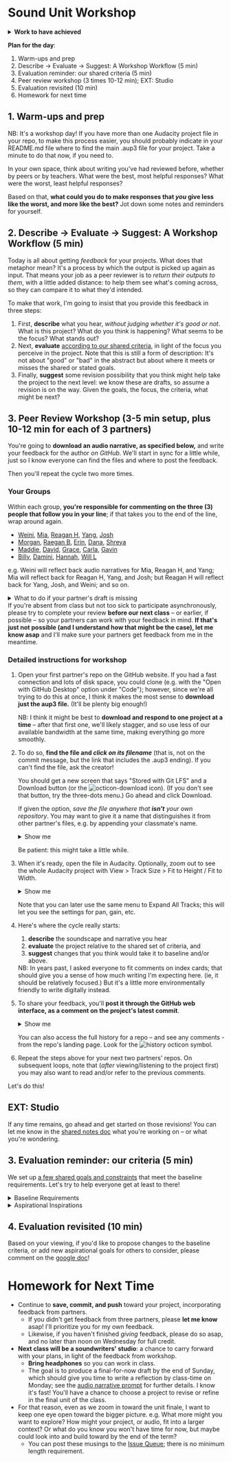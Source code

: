 
# Sound Unit Workshop

<section class="prereqs">
    <details><summary><strong>Work to have achieved</strong></summary>
        <ul>
            <li>a solid attempt at a complete audio narrative, ideally meeting <a href="https://github.com/benmiller314/audio-narrative-{{site.course.slugterm}}?tab=readme-ov-file#generative-constraints">baseline criteria</a>. Rough edges are still welcome.</li>
        </ul>
    </details>
</section>

**Plan for the day**:

1. Warm-ups and prep
2. Describe -> Evaluate -> Suggest: A Workshop Workflow (5 min)
3. Evaluation reminder: our shared criteria (5 min)
4. Peer review workshop (3 times 10-12 min); EXT: Studio
5. Evaluation revisited (10 min)
6. Homework for next time

## 1. Warm-ups and prep

<div class="alert alert-warning">
NB: It's a workshop day! If you have more than one Audacity project file in your repo, to make this process easier, you should probably indicate in your README.md file where to find the main .aup3 file for your project. Take a minute to do that now, if you need to.
</div>

In your own space, think about writing you've had reviewed before, whether by peers or by teachers. What were the best, most helpful responses? What were the worst, least helpful responses?

Based on that, **what could you do to make responses that _you_ give less like the worst, and more like the best?** Jot down some notes and reminders for yourself.

<!-- A lot of peer review fails because it falls to one of two extremes: noncommittal nods, or non-stop nitpicking. Neither really takes advantage of the output we have in front of us. Describe/Evaluate/Suggest helps avoid some of the potential pitfalls of peer review. -->


## 2. Describe -> Evaluate -> Suggest: A Workshop Workflow (5 min)

Today is all about getting _feedback_ for your projects. What does that metaphor mean? It's a process by which the output is picked up again as input. That means your job as a peer reviewer is to _return their outputs to them_, with a little added distance: to help them see what's coming across, so they can compare it to what they'd intended. <!-- A lot of times as writers, including as soundwriters, we don't even know if our audience is getting the main point we want to get across. This is a way of finding out. -->


To make that work, I'm going to insist that you provide this feedback in three steps:
<div class="alert alert-info">
    <ol>
        <li> First, <strong>describe</strong> what you hear, <em>without judging whether it's good or not</em>. What is this project? What do you think is happening? What seems to be the focus? What stands out? </li>
        <li>Next, <strong>evaluate</strong> <a href="https://github.com/benmiller314/audio-narrative-{{site.course.slugterm}}?tab=readme-ov-file#generative-constraints">according to our shared criteria</a>, in light of the focus you perceive in the project. Note that this is still a form of description: It's not about "good" or "bad" in the abstract but about where it meets or misses the shared or stated goals.</li>
        <li>Finally, <strong>suggest</strong> some revision possibility that you think might help take the project to the next level: we know these are drafts, so assume a revision is on the way. Given the goals, the focus, the criteria, what might be next? <!-- Pose your comments as a suggestion, not a command: and interpret comments you receive as suggestions, not commands. --></li>
    </ol>
</div>


## 3. Peer Review Workshop (3-5 min setup, plus 10-12 min for each of 3 partners)

You're going to **download an audio narrative, as specified below,** and write your feedback for the author _on GitHub_. We'll start in sync for a little while, just so I know everyone can find the files and where to post the feedback.

Then you'll repeat the cycle two more times.

### Your Groups

Within each group, **you're responsible for commenting on the three (3) people that follow you in your line**; if that takes you to the end of the line, wrap around again.

* <a href='https://github.com/wex59/audio-narrative-2025spring'>Weini</a>, <a href='https://github.com/mschnelk/audio-narrative-2025spring'>Mia</a>, <a href='https://github.com/reagan-h6/audio-narrative-2025spring'>Reagan H</a>, <a href='https://github.com/2004Moonlove/audio-narrative-2025spring'>Yang</a>, <a href='https://github.com/JoshKrym/audio-narrative-2025spring'>Josh</a>
* <a href='https://github.com/morganfilar/audio-narrative-2025spring'>Morgan</a>, <a href='https://github.com/raeganbest/audio-narrative-2025spring'>Raegan B</a>, <a href='https://github.com/erinkelly25/audio-narrative-2025spring'>Erin</a>, <a href='https://github.com/DAB367/audio-narrative-2025spring'>Dana</a>, <a href='https://github.com/src141/audio-narrative-2025spring'>Shreya</a>
* <a href='https://github.com/mconley25/audio-narrative-2025spring'>Maddie</a>, <a href='https://github.com/davidaltman920/audio-narrative-2025spring'>David</a>, <a href='https://github.com/longworthgrace23/audio-narrative-2025spring'>Grace</a>, <a href='https://github.com/Cferzoco/audio-narrative-2025spring'>Carla</a>, <a href='https://github.com/gavin-abramowitz/audio-narrative-2025spring'>Gavin</a>
* <a href='https://github.com/WLD10/audio-narrative-2025spring'>Billy</a>, <a href='https://github.com/daminidwivedi/audio-narrative-2025spring'>Damini</a>, <a href='https://github.com/hanbos09/audio-narrative-2025spring'>Hannah</a>, <a href='https://github.com/wills-projects/audio-narrative-2025spring'>Will L</a>

e.g. Weini will reflect back audio narratives for Mia, Reagan H, and Yang; Mia will reflect back for Reagan H, Yang, and Josh; but Reagan H will reflect back for Yang, Josh, and Weini; and so on.

<details><summary>What to do if your partner's draft is missing</summary>
    <ul>
        <li>If one of your partners hasn't turned in a draft, first check with them to see if they need help getting their files onto GitHub.</li>
        <li>If they're not yet ready to post, skip to the next person in your row.</li>
        <li>If by skipping you've wrapped all the way around, but you've left at least one comment, you can reclaim the rest of the time for studio.</li>
        <li>If you've wrapped all the way around and still don't have even a single a draft to respond to, jump down to the next row so you can give at least one comment today. It's to your benefit, too!</li>
    </ul>
</details>

<aside class="alert alert-white">
If you're absent from class but not too sick to participate asynchronously, please try to complete your review <strong>before our next class</strong> – or earlier, if possible – so your partners can work with your feedback in mind. <strong>If that's just not possible (and I understand how that might be the case), let me know asap</strong> and I'll make sure your partners get feedback from me in the meantime. <!-- Saturday morning would be the latest when it might still be helpful, so that's the official async deadline; just confirm that you've pulled the latest version whenever you start. -->
</aside>



### Detailed instructions for workshop

<ol>
    <li>
        <p>Open your first partner's repo on the GitHub website. If you had a fast connection and lots of disk space, you could clone (e.g. with the "Open with GitHub Desktop" option under "Code"); however, since we're all trying to do this at once, I think it makes the most sense to <strong>download just the aup3 file.</strong> (It'll be plenty big enough!)</p>
        <div class="alert alert-warning">NB: I think it might be best to <strong>download and respond to one project at a time</strong> – after that first one, we'll likely stagger, and so use less of our available bandwidth at the same time, making everything go more smoothly.</div>
    </li>
    <li>
        <p>To do so, <strong>find the file and <em>click on its filename</em></strong> (that is, not on the commit message, but the link that includes the .aup3 ending). If you can't find the file, ask the creator!</p>
        <p>You should get a new screen that says "Stored with Git LFS" and a Download button (or the <img src="https://icongr.am/octicons/download.svg?size=16&color=currentColor" alt="octicon-download"> icon). (If you don't see that button, try the three-dots menu.) Go ahead and click Download.</p>
        <p>If given the option, <em>save the file anywhere that <strong>isn't</strong> your own repository</em>. You may want to give it a name that distinguishes it from other partner's files, e.g. by appending your classmate's name.</p>
        <details><summary>Show me</summary>
            <figure role="figure">
                <img src="../assets/img/github--download-one-file.gif" alt="screencast of downloading a single file"/>
                <figcaption>To download a single file from GitHub, click on that file's name. <em>GIF made with <a href="https://www.cockos.com/licecap/">LICEcap</a></em>.</figcaption>
            </figure>
        </details>
        <p>Be patient: this might take a little while.</p>
    </li>
    <li>
        <p>When it's ready, open the file in Audacity. Optionally, zoom out to see the whole Audacity project with View > Track Size > Fit to Height / Fit to Width.</p>
        <details><summary>Show me</summary>
            <figure role="figure">
                <img src="../assets/img/audacity--fit-to-height-and-width.png" alt="Audacity's View menu, with Track Size options highlighted">
                <figcaption>View menu options. Keyboard shortcuts can adjust track sizes as well.</figcaption>
            </figure>
        </details>
        <p>Note that you can later use the same menu to Expand All Tracks; this will let you see the settings for pan, gain, etc.</p>
    </li>
    <li><p>Here's where the cycle really starts:</p>
        <ol>
            <li><strong>describe</strong> the soundscape and narrative you hear</li>
            <li><strong>evaluate</strong> the project relative to the shared set of criteria, and</li>
            <li><strong>suggest</strong> changes that you think would take it to baseline and/or above.</li>
        </ol>
        <aside class="alert alert-info">NB: In years past, I asked everyone to fit comments on index cards; that should give you a sense of how much writing I'm expecting here. (ie, it should be relatively focused.) But it's a little more environmentally friendly to write digitally instead.</aside>
    </li>
    <li>
        <p>To share your feedback, you'll <strong>post it through the GitHub web interface, as a comment on the project's latest commit</strong>. </p>
        <details><summary>Show me</summary>
            <p>If you still have the .aup3 file page open, look for a hyperlinked jumble of 7 letters and numbers near a timestamp and a clock symbol; it's usually straight up from the download button. Clicking there should show you the diffs – i.e. what's changed in this commit. Scroll to the bottom, and you'll see a comment box very similar to what you've used on the Issue Queue. Leave your describe/evaluate/suggest notes there!</p>
            <figure role="figure">
                <img src="../assets/img/workshop--where-to-leave-comments.gif" alt="screencast: finding the latest commit for a file"/>
                <figcaption>You can leave comments on any particular commit using the GitHub website. <em>GIF made with <a href="https://www.cockos.com/licecap/">LICEcap</a></em>.
                </figcaption>
            </figure>
        </details>
        <p>You can also access the full history for a repo – and see any comments - from the repo's landing page. Look for the <img src="https://icongr.am/octicons/history.svg?size=16&color=currentColor" alt="history octicon"> symbol.</p>
    </li>
    <li>Repeat the steps above for your next two partners' repos. On subsequent loops, note that (<em>after</em> viewing/listening to the project first) you may also want to read and/or refer to the previous comments.</li>
</ol>

<div class="alert alert-success">
Let's do this!
</div>


## EXT: Studio
If any time remains, go ahead and get started on those revisions! You can let me know in the [shared notes doc](https://bit.ly/cdm{{site.course.slugterm}}-notes) what you're working on – or what you're wondering.


## 3. Evaluation reminder: our criteria (5 min)
We set up [a few shared goals and constraints](https://bit.ly/cdm{{site.course.slugterm}}-notes) that meet the baseline requirements. Let's try to help everyone get at least to there!

<details><summary><a title="as of Wed 2025-01-29">Baseline Requirements</a></summary>
    <p>For a minimum grade of B, all projects for this unit <em>must</em>...</p>
    <ul>
        <li>Play for 1:30-4 minutes</li>
        <li>Have something happen or change during the piece (e.g. a shift in location, a discrete event)</li>
        <li>Contain at least one sound originally recorded by you</li>
        <li>Contain at least one sound not recorded by you, but which you have permission (e.g. Creative Commons license, fair use, etc) to use</li>
        <li>List and credit file sources used, including your means of establishing permission</li>
        <li>Have three layers (tracks) of sound overlapping at least once in the file</li>
        <li>Meet deadlines and requirements from the chart below (see: citation, reflection, project title in README)</li>
        <li>Export a playable ("rendered") .mp3 file</li>
    </ul>
</details>

<details><summary><a title="as of Wed 2025-01-29">Aspirational Inspirations</a></summary>
    <p>To target (but not guarantee) a grade above a B, the best projects for this unit <em>may</em>...</p>
    <ul>
        <li>Use relative volume and other effects to signal distance</li>
        <li>Use left/right pan and low/high pass filters to create a sense of (locations in) space</li>
        <li>Have a clear organizational scheme you can articulate in your reflection
        <ul dir="auto">
        <li>e.g. Seamlessly blend clips from disparate sources</li>
        <li>e.g. Use sharp cuts to signal scene changes</li>
        <li>e.g. Have an emotional or intellectual arc reflected in background music</li>
        <li>etc.</li>
        </ul>
        </li>
        <li>Show evidence (e.g. from workshop feedback) that audience interpretation matches what you intended</li>
        <li>Use Audacity effects or tools that are new to you</li>
        <li>Write clear commit messages that signal your process and progress</li>
        <li>Include a text transcript of your audio file for accessibility and improved search</li>
        </ul>
</details>


## 4. Evaluation revisited (10 min)
Based on your viewing, if you'd like to propose changes to the baseline criteria, or add new aspirational goals for others to consider, please comment on the [google doc](https://bit.ly/cdm{{site.course.slugterm}}-notes#heading=h.a7m7rjwmokeg)!


# Homework for Next Time

* Continue to **save, commit, and push** toward your project, incorporating feedback from partners.
    - If you didn't get feedback from three partners, please **let me know** asap! I'll prioritize you for my own feedback.
    - Likewise, if you haven't finished *giving* feedback, please do so asap, and no later than noon on Wednesday for full credit.
* **Next class will be a soundwriters' studio**: a chance to carry forward with your plans, in light of the feedback from workshop.
    - **Bring headphones** so you can work in class.
    - The goal is to produce a final-for-now draft by the end of Sunday, which should give you time to write a reflection by class-time on Monday; see the [audio narrative prompt](https://github.com/benmiller314/audio-narrative-{{site.course.slugterm}}) for further details. I know it's fast! You'll have a chance to choose a project to revise or refine in the final unit of the class.
* For that reason, even as we zoom in toward the unit finale, I want to keep one eye open toward the bigger picture. e.g. What more might you want to explore? How might your project, or audio, fit into a larger context? Or what do you know you won't have time for now, but maybe could look into and build toward by the end of the term?
    - You can post these musings to the [Issue Queue]({{site.github.issues_url}}); there is no minimum length requirement.
